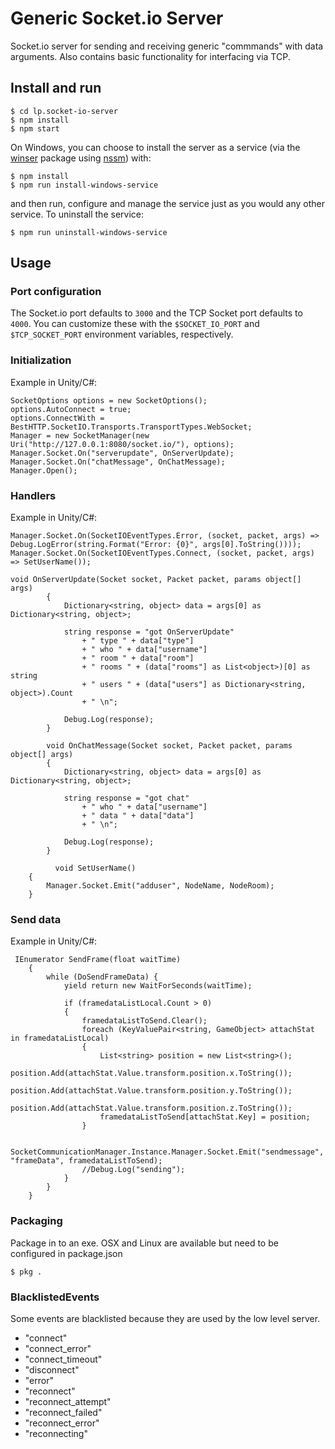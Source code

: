 # Generic Socket.io Server
Socket.io server for sending and receiving generic "commmands" with data arguments. Also contains basic functionality for interfacing via TCP.

## Install and run

    $ cd lp.socket-io-server
    $ npm install
    $ npm start

On Windows, you can choose to install the server as a service (via the [winser](http://jfromaniello.github.io/winser/) package using [nssm](https://nssm.cc/)) with:

    $ npm install
    $ npm run install-windows-service

and then run, configure and manage the service just as you would any other service. To uninstall the service:

    $ npm run uninstall-windows-service

## Usage
### Port configuration
The Socket.io port defaults to `3000` and the TCP Socket port defaults to `4000`. You can customize these with the `$SOCKET_IO_PORT` and `$TCP_SOCKET_PORT` environment variables, respectively.

### Initialization
Example in Unity/C\#:

```Unity/csharp
SocketOptions options = new SocketOptions();
options.AutoConnect = true;
options.ConnectWith = BestHTTP.SocketIO.Transports.TransportTypes.WebSocket;
Manager = new SocketManager(new Uri("http://127.0.0.1:8080/socket.io/"), options);
Manager.Socket.On("serverupdate", OnServerUpdate);
Manager.Socket.On("chatMessage", OnChatMessage);
Manager.Open();
```

### Handlers
Example in Unity/C\#:

```Unity/csharp
Manager.Socket.On(SocketIOEventTypes.Error, (socket, packet, args) => Debug.LogError(string.Format("Error: {0}", args[0].ToString())));
Manager.Socket.On(SocketIOEventTypes.Connect, (socket, packet, args) => SetUserName());

void OnServerUpdate(Socket socket, Packet packet, params object[] args)
        {
            Dictionary<string, object> data = args[0] as Dictionary<string, object>;

            string response = "got OnServerUpdate"
                + " type " + data["type"]
                + " who " + data["username"]
                + " room " + data["room"]
                + " rooms " + (data["rooms"] as List<object>)[0] as string
                + " users " + (data["users"] as Dictionary<string, object>).Count
                + " \n";

            Debug.Log(response);
        }

        void OnChatMessage(Socket socket, Packet packet, params object[] args)
        {
            Dictionary<string, object> data = args[0] as Dictionary<string, object>;

            string response = "got chat"
                + " who " + data["username"]
                + " data " + data["data"]
                + " \n";

            Debug.Log(response);
        }
        
          void SetUserName()
    {
        Manager.Socket.Emit("adduser", NodeName, NodeRoom);
    }

```

### Send data
Example in Unity/C\#:

```Unity/csharp
 IEnumerator SendFrame(float waitTime)
    {
        while (DoSendFrameData) { 
            yield return new WaitForSeconds(waitTime);

            if (framedataListLocal.Count > 0)
            {
                framedataListToSend.Clear();
                foreach (KeyValuePair<string, GameObject> attachStat in framedataListLocal)
                {
                    List<string> position = new List<string>();
                    position.Add(attachStat.Value.transform.position.x.ToString());
                    position.Add(attachStat.Value.transform.position.y.ToString());
                    position.Add(attachStat.Value.transform.position.z.ToString());
                    framedataListToSend[attachStat.Key] = position;
                }

                SocketCommunicationManager.Instance.Manager.Socket.Emit("sendmessage", "frameData", framedataListToSend);
                //Debug.Log("sending");
            }
        }
    }
```

### Packaging
Package in to an exe. OSX and Linux are available but need to be configured in package.json

`$ pkg .`

### BlacklistedEvents
Some events are blacklisted because they are used by the low level server.

- "connect"
- "connect_error"
- "connect_timeout"
- "disconnect"
- "error"
- "reconnect"
- "reconnect_attempt"
- "reconnect_failed"
- "reconnect_error"
- "reconnecting"
